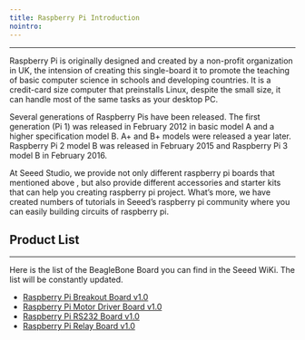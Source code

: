 ```yaml
---
title: Raspberry Pi Introduction
nointro:
---
```


---
Raspberry Pi is originally designed and created by a non-profit organization in UK, the intension of creating this single-board it to promote the teaching of basic computer science in schools and developing countries. It is a credit-card size computer that preinstalls Linux, despite the small size, it can handle most of the same tasks as your desktop PC.

Several generations of Raspberry Pis have been released. The first generation (Pi 1) was released in February 2012 in basic model A and a higher specification model B. A+ and B+ models were released a year later. Raspberry Pi 2 model B was released in February 2015 and Raspberry Pi 3 model B in February 2016.

At Seeed Studio, we provide not only different raspberry pi boards that mentioned above , but also provide different accessories and starter kits that can help you creating raspberry pi project. What’s more, we have created numbers of tutorials in Seeed’s raspberry pi community where you can easily building circuits of raspberry pi.


## Product List
---
Here is the list of the BeagleBone Board you can find in the Seeed WiKi. The list will be constantly updated.

- [Raspberry Pi Breakout Board v1.0](/Raspberry_Pi_Breakout_Board_v1.0/)
- [Raspberry Pi Motor Driver Board v1.0](/Raspberry_Pi_Motor_Driver_Board_v1.0/)
- [Raspberry Pi RS232 Board v1.0](/Raspberry_Pi_R232_Board_v1.0/)
- [Raspberry Pi Relay Board v1.0](/Raspberry_Pi_Relay_Board_v1.0/)
